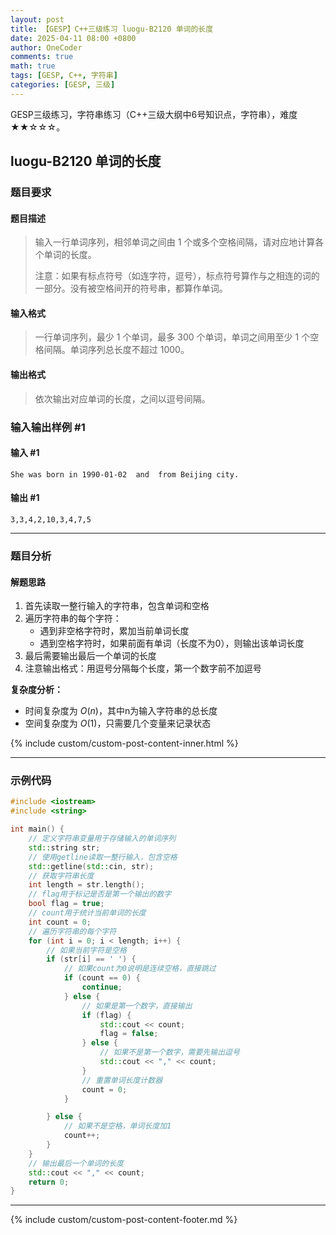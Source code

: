 ```yaml
---
layout: post
title: 【GESP】C++三级练习 luogu-B2120 单词的长度
date: 2025-04-11 08:00 +0800
author: OneCoder
comments: true
math: true
tags: [GESP, C++, 字符串]
categories: [GESP, 三级]
---
```

GESP三级练习，字符串练习（C++三级大纲中6号知识点，字符串），难度★★☆☆☆。

<!--more-->

## luogu-B2120 单词的长度

### 题目要求

#### 题目描述

>输入一行单词序列，相邻单词之间由 $1$ 个或多个空格间隔，请对应地计算各个单词的长度。
>
>注意：如果有标点符号（如连字符，逗号），标点符号算作与之相连的词的一部分。没有被空格间开的符号串，都算作单词。

#### 输入格式

>一行单词序列，最少 $1$ 个单词，最多 $300$ 个单词，单词之间用至少 $1$ 个空格间隔。单词序列总长度不超过 $1000$。

#### 输出格式

>依次输出对应单词的长度，之间以逗号间隔。

### 输入输出样例 #1

#### 输入 #1

```console
She was born in 1990-01-02  and  from Beijing city.
```

#### 输出 #1

```console
3,3,4,2,10,3,4,7,5
```

---

### 题目分析

#### 解题思路

1. 首先读取一整行输入的字符串，包含单词和空格
2. 遍历字符串的每个字符：
   - 遇到非空格字符时，累加当前单词长度
   - 遇到空格字符时，如果前面有单词（长度不为0），则输出该单词长度
3. 最后需要输出最后一个单词的长度
4. 注意输出格式：用逗号分隔每个长度，第一个数字前不加逗号

**复杂度分析：**

- 时间复杂度为 $O(n)$，其中n为输入字符串的总长度
- 空间复杂度为 $O(1)$，只需要几个变量来记录状态
  
{% include custom/custom-post-content-inner.html %}

---

### 示例代码

```cpp
#include <iostream>
#include <string>

int main() {
    // 定义字符串变量用于存储输入的单词序列
    std::string str;
    // 使用getline读取一整行输入，包含空格
    std::getline(std::cin, str);
    // 获取字符串长度
    int length = str.length();
    // flag用于标记是否是第一个输出的数字
    bool flag = true;
    // count用于统计当前单词的长度
    int count = 0;
    // 遍历字符串的每个字符
    for (int i = 0; i < length; i++) {
        // 如果当前字符是空格
        if (str[i] == ' ') {
            // 如果count为0说明是连续空格，直接跳过
            if (count == 0) {
                continue;
            } else {
                // 如果是第一个数字，直接输出
                if (flag) {
                    std::cout << count;
                    flag = false;
                } else {
                    // 如果不是第一个数字，需要先输出逗号
                    std::cout << "," << count;
                }
                // 重置单词长度计数器
                count = 0;
            }

        } else {
            // 如果不是空格，单词长度加1
            count++;
        }
    }
    // 输出最后一个单词的长度
    std::cout << "," << count;
    return 0;
}
```

---

{% include custom/custom-post-content-footer.md %}
